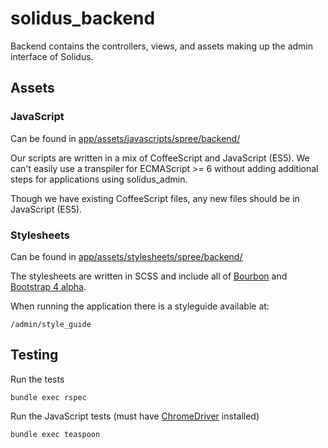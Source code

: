 # solidus\_backend

Backend contains the controllers, views, and assets making up the admin interface of Solidus.

## Assets

### JavaScript

Can be found in [app/assets/javascripts/spree/backend/](./app/assets/javascripts/spree/backend/)

Our scripts are written in a mix of CoffeeScript and JavaScript (ES5). We can't
easily use a transpiler for ECMAScript >= 6 without adding additional steps for
applications using solidus\_admin.

Though we have existing CoffeeScript files, any new files should be in
JavaScript (ES5).

### Stylesheets

Can be found in [app/assets/stylesheets/spree/backend/](./app/assets/stylesheets/spree/backend/)

The stylesheets are written in SCSS and include all of [Bourbon](http://bourbon.io/docs/) and [Bootstrap 4 alpha](http://v4-alpha.getbootstrap.com/).

When running the application there is a styleguide available at:

```
/admin/style_guide
```

## Testing

Run the tests

```shell
bundle exec rspec
```

Run the JavaScript tests (must have [ChromeDriver](https://sites.google.com/a/chromium.org/chromedriver/) installed)

```shell
bundle exec teaspoon
```
